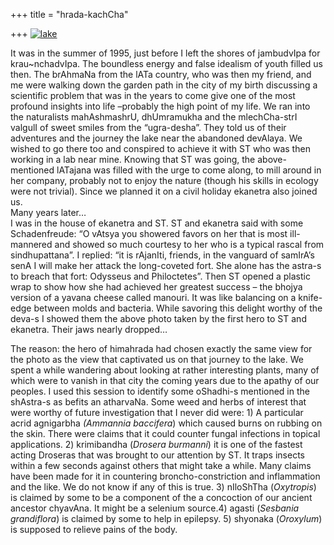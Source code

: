 +++
title = "hrada-kachCha"

+++
[![lake](https://i1.wp.com/farm4.static.flickr.com/3009/2681760996_19ee4ce31d.jpg)](http://www.flickr.com/photos/24766652@N05/2681760996/ "lake by somasushma, on Flickr")

It was in the summer of 1995, just before I left the shores of
jambudvIpa for krau\~nchadvIpa. The boundless energy and false idealism
of youth filled us then. The brAhmaNa from the lATa country, who was
then my friend, and me were walking down the garden path in the city of
my birth discussing a scientific problem that was in the years to come
give one of the most profound insights into life –probably the high
point of my life. We ran into the naturalists mahAshmashrU, dhUmramukha
and the mlechCha-strI valgulI of sweet smiles from the “ugra-desha”.
They told us of their adventures and the journey the lake near the
abandoned devAlaya. We wished to go there too and conspired to achieve
it with ST who was then working in a lab near mine. Knowing that ST was
going, the above-mentioned lATajana was filled with the urge to come
along, to mill around in her company, probably not to enjoy the nature
(though his skills in ecology were not trivial). Since we planned it on
a civil holiday ekanetra also joined us.  
Many years later…  
I was in the house of ekanetra and ST. ST and ekanetra said with some
Schadenfreude: “O vAtsya you showered favors on her that is most
ill-mannered and showed so much courtesy to her who is a typical rascal
from sindhupattana”. I replied: “it is rAjanIti, friends, in the
vanguard of samIrA’s senA I will make her attack the long-coveted fort.
She alone has the astra-s to breach that fort: Odysseus and
Philoctetes”. Then ST opened a plastic wrap to show how she had
achieved her greatest success – the bhojya version of a yavana cheese
called manouri. It was like balancing on a knife-edge between molds and
bacteria. While savoring this delight worthy of the deva-s I showed them
the above photo taken by the first hero to ST and ekanetra. Their jaws
nearly dropped…

The reason: the hero of himahrada had chosen exactly the same view for
the photo as the view that captivated us on that journey to the lake. We
spent a while wandering about looking at rather interesting plants, many
of which were to vanish in that city the coming years due to the apathy
of our peoples. I used this session to identify some oShadhi-s mentioned
in the shAstra-s as befits an atharvaNa. Some weed and herbs of interest
that were worthy of future investigation that I never did were: 1) A
particular acrid agnigarbha *(Ammannia baccifera*) which caused burns on
rubbing on the skin. There were claims that it could counter fungal
infections in topical applications. 2) krimibandha (*Drosera burmanni*)
it is one of the fastest acting Droseras that was brought to our
attention by ST. It traps insects within a few seconds against others
that might take a while. Many claims have been made for it in countering
broncho-constriction and inflammation and the like. We do not know if
any of this is true. 3) nIloShTha (*Oxytropis*) is claimed by some to be
a component of the a concoction of our ancient ancestor chyavAna. It
might be a selenium source.4) agasti (*Sesbania grandiflora*) is claimed
by some to help in epilepsy. 5) shyonaka (*Oroxylum*) is supposed to
relieve pains of the body.
